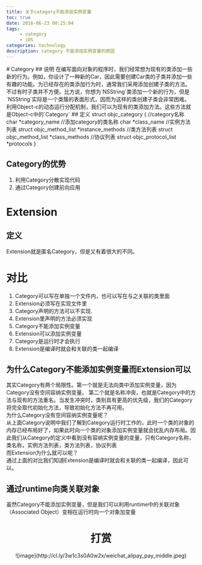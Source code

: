```yaml
---
title: 关于category不能添加实例变量
toc: true
date: 2016-06-23 00:25:04
tags: 
     - category
     - iOS
categories: technology
description: category 不能添加实例变量的原因
---
```

<script>
(function(){
    var bp = document.createElement('script');
    var curProtocol = window.location.protocol.split(':')[0];
    if (curProtocol === 'https') {
        bp.src = 'https://zz.bdstatic.com/linksubmit/push.js';        
    }
    else {
        bp.src = 'http://push.zhanzhang.baidu.com/push.js';
    }
    var s = document.getElementsByTagName("script")[0];
    s.parentNode.insertBefore(bp, s);
})();
</script>

<link href="http://cdn.bootcss.com/highlight.js/8.0/styles/monokai_sublime.min.css" rel="stylesheet">  
<script src="http://cdn.bootcss.com/highlight.js/8.0/highlight.min.js"></script>  
<script>hljs.initHighlightingOnLoad();</script>
# Category
## 说明
在编写面向对象的程序时，我们经常想为现有的类添加一些新的行为。例如，你设计了一种新的Car，因此需要创建Car类的子类并添加一些有趣的功能。为已经存在的类添加行为时，通常我们采用添加创建子类的方法。<br>
不过有时子类并不方便。比方说，你想为`NSString`类添加一个新的行为，但是`NSString`实际是一个类簇的表面形式，因而为这样的类创建子类会非常困难。<br>
利用Object-c的动态运行分配机制，我们可以为现有的类添加方法。这些方法就是Object-c中的`Category`
## 定义
	struct objc_category {
	    //category名称
	    char *category_name                                      
	    //添加category的类名称
	    char *class_name        
	    //实例方法列表                                
	    struct objc_method_list *instance_methods                
	    //类方法列表
	    struct objc_method_list *class_methods                   
	    //协议列表
	    struct objc_protocol_list *protocols                     
	}                                                            

## Category的优势
1. 利用Category分散实现代码
2. 通过Category创建前向应用

# Extension
## 定义
Extension就是匿名Category，但是又有着很大的不同。

# 对比
1. Category可以写在单独一个文件内，也可以写在与之关联的类里面
2. Extension必须写在实现文件里  
3. Category声明的方法可以不实现.
4. Extension里声明的方法必须实现
5. Category不能添加实例变量
6. Extension可以添加实例变量
7. Category是运行时才会执行
8. Extension是编译时就会和关联的类一起编译


## 为什么Category不能添加实例变量而Extension可以
其实Category有两个局限性。第一个就是无法向类中添加实例变量，因为Category没有空间容纳实例变量。
第二个就是名称冲突，也就是Category中的方法与现有的方法重名。当发生冲突时，类别具有更高的优先级，我们的Category将完全取代初始化方法，导致初始化方法不再可用。<br>
为什么Category没有空间容纳实例变量呢？<br>
从上面Category说明中我们了解到Category运行时工作的，此时一个类的对象的内存已经布局好了，如果此时向一个类的对象添加实例变量就会扰乱内存布局。因此我们从Category的定义中看到没有容纳实例变量的变量，只有Category名称，类名称，实例方法列表，类方法列表，协议列表<br>
而Extension为什么就可以呢？<br>
通过上面的对比我们知道Extension是编译时就会和关联的类一起编译，因此可以。
## 通过runtime向类关联对象
虽然Category不能添加实例变量，但是我们可以利用runtime中的关联对象（Associated Object）变相在运行时向一个对象加变量  
# <div align=center>**打赏**</div>
<div align=center>
![image](http://cl.ly/3w1c3s0A0w2x/weichat_alipay_pay_middle.jpeg)
